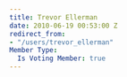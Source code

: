 ```yaml
---
title: Trevor Ellerman
date: 2010-06-19 00:53:00 Z
redirect_from:
- "/users/trevor_ellerman"
Member Type:
  Is Voting Member: true
---
```


